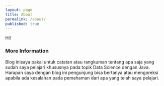 ```yaml
---
layout: page
title: About
permalink: /about/
published: true
---
```


Hi!

### More Information

Blog inisaya pakai untuk catatan atau rangkuman tentang apa saja yang sudah saya pelajari khususnya pada topik Data Science dengan Java. Harapan saya dengan blog ini pengunjung bisa bertanya atau mengoreksi apabila ada kesalahan pada pemahaman dari apa yang telah saya pelajari.

